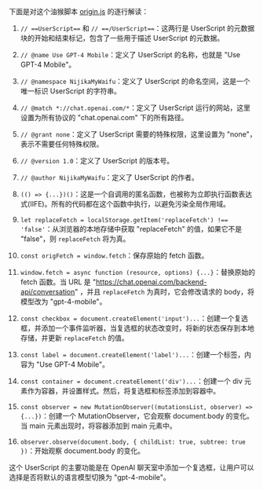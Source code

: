 下面是对这个油猴脚本 [origin.js](origin.js) 的逐行解读：

1. `// ==UserScript==` 和 `// ==/UserScript==`：这两行是 UserScript 的元数据块的开始和结束标记，包含了一些用于描述 UserScript 的元数据。

2. `// @name Use GPT-4 Mobile`：定义了 UserScript 的名称，也就是 "Use GPT-4 Mobile"。

3. `// @namespace NijikaMyWaifu`：定义了 UserScript 的命名空间，这是一个唯一标识 UserScript 的字符串。

4. `// @match *://chat.openai.com/*`：定义了 UserScript 运行的网站，这里设置为所有协议的 "chat.openai.com" 下的所有路径。

5. `// @grant none`：定义了 UserScript 需要的特殊权限，这里设置为 "none"，表示不需要任何特殊权限。

6. `// @version 1.0`：定义了 UserScript 的版本号。

7. `// @author NijikaMyWaifu`：定义了 UserScript 的作者。

8. `(() => {...})()`：这是一个自调用的匿名函数，也被称为立即执行函数表达式(IIFE)。所有的代码都在这个函数中执行，以避免污染全局作用域。

9. `let replaceFetch = localStorage.getItem('replaceFetch') !== 'false'`：从浏览器的本地存储中获取 "replaceFetch" 的值，如果它不是 "false"，则 `replaceFetch` 将为真。

10. `const origFetch = window.fetch`：保存原始的 fetch 函数。

11. `window.fetch = async function (resource, options) {...}`：替换原始的 fetch 函数。当 URL 是 "https://chat.openai.com/backend-api/conversation" ，并且 `replaceFetch` 为真时，它会修改请求的 body，将模型改为 "gpt-4-mobile"。

12. `const checkbox = document.createElement('input')...`：创建一个复选框，并添加一个事件监听器，当复选框的状态改变时，将新的状态保存到本地存储，并更新 `replaceFetch` 的值。

13. `const label = document.createElement('label')...`：创建一个标签，内容为 "Use GPT-4 Mobile"。

14. `const container = document.createElement('div')...`：创建一个 div 元素作为容器，并设置样式。然后，将复选框和标签添加到容器中。

15. `const observer = new MutationObserver((mutationsList, observer) => {...})`：创建一个 MutationObserver，它会观察 document.body 的变化。当 main 元素出现时，将容器添加到 main 元素中。

16. `observer.observe(document.body, { childList: true, subtree: true })`：开始观察 document.body 的变化。

这个 UserScript 的主要功能是在 OpenAI 聊天室中添加一个复选框，让用户可以选择是否将默认的语言模型切换为 "gpt-4-mobile"。
